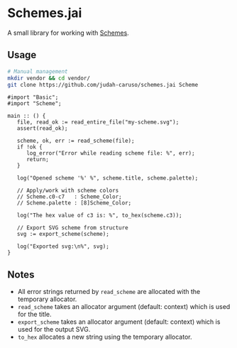 # Schemes.jai

A small library for working with [Schemes](https://github.com/judah-caruso/schemes).


## Usage

```bash
# Manual management
mkdir vendor && cd vendor/
git clone https://github.com/judah-caruso/schemes.jai Scheme
```

```odin
#import "Basic";
#import "Scheme";

main :: () {
   file, read_ok := read_entire_file("my-scheme.svg");
   assert(read_ok);

   scheme, ok, err := read_scheme(file);
   if !ok {
      log_error("Error while reading scheme file: %", err);
      return;
   }

   log("Opened scheme '%' %", scheme.title, scheme.palette);

   // Apply/work with scheme colors
   // Scheme.c0-c7   : Scheme_Color;
   // Scheme.palette : [8]Scheme_Color;

   log("The hex value of c3 is: %", to_hex(scheme.c3));

   // Export SVG scheme from structure
   svg := export_scheme(scheme);

   log("Exported svg:\n%", svg);
}
```


## Notes

- All error strings returned by `read_scheme` are allocated with the temporary allocator.
- `read_scheme` takes an allocator argument (default: context) which is used for the title.
- `export_scheme` takes an allocator argument (default: context) which is used for the output SVG.
- `to_hex` allocates a new string using the temporary allocator.
